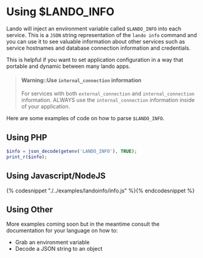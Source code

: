 Using $LANDO_INFO
=================

Lando will inject an environment variable called `$LANDO_INFO` into each service. This is a `JSON` string representation of the `lando info` command and you can use it to see valuable information about other services such as service hostnames and database connection information and credentials.

This is helpful if you want to set application configuration in a way that portable and dynamic between many lando apps.

> #### Warning::Use `internal_connection` information
>
> For services with both `external_connection` and `internal_connection` information. ALWAYS use the `internal_connection` information inside of your application.

Here are some examples of code on how to parse `$LANDO_INFO`.

Using PHP
---------

```php
$info = json_decode(getenv('LANDO_INFO'), TRUE);
print_r($info);
```

Using Javascript/NodeJS
-----------------------

{% codesnippet "./../examples/landoinfo/info.js" %}{% endcodesnippet %}

Using Other
-----------

More examples coming soon but in the meantime consult the documentation for your language on how to:

* Grab an environment variable
* Decode a JSON string to an object
